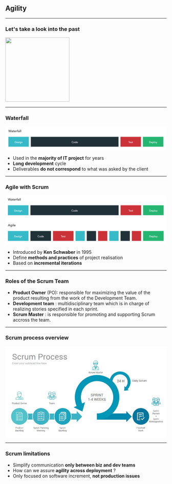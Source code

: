 ## Agility

----

### Let's take a look into the past
<img src="https://www.rawshorts.com/freeicons/wp-content/uploads/2017/01/media-pict-rewind.png" height="200" width="200" style="background:none; border:none; box-shadow:none;"/>

----

### Waterfall
<img src="images/waterfall.png" style="background:none; border:none; box-shadow:none;"/>

* Used in the **majority of IT project** for years
* **Long development** cycle
* Deliverables **do not correspond** to what was asked by the client

----

### Agile with Scrum
<img src="images/agility.png" style="background:none; border:none; box-shadow:none;"/>

* Introduced by **Ken Schwaber** in 1995
* Define **methods and practices** of project realisation
* Based on **incremental iterations** 

----

### Roles of the Scrum Team

* **Product Owner** (PO): responsible for maximizing the value of the product resulting from the work of the Development Team. 
* **Development team** : multidisciplinary team which is in charge of realizing stories specified in each sprint.
* **Scrum Master** : is responsible for promoting and supporting Scrum accross the team.

----

### Scrum process overview
<img src="images/scrum-process.jpg" style="background:none; border:none; box-shadow:none;"/>

----

### Scrum limitations 

* Simplify communication **only between biz and dev teams**
* How can we assure **agility across deployment** ?
* Only focused on software increment, **not production issues**
